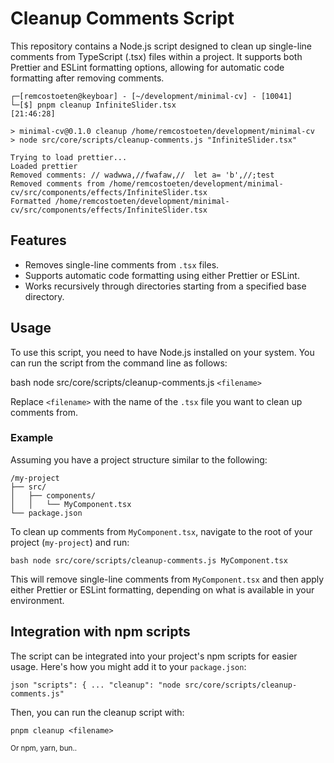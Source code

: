 # Cleanup Comments Script

This repository contains a Node.js script designed to clean up single-line comments from TypeScript (.tsx) files within a project. It supports both Prettier and ESLint formatting options, allowing for automatic code formatting after removing comments.

```shell
┌─[remcostoeten@keyboar] - [~/development/minimal-cv] - [10041]
└─[$] pnpm cleanup InfiniteSlider.tsx                                                                                                                                        [21:46:28]

> minimal-cv@0.1.0 cleanup /home/remcostoeten/development/minimal-cv
> node src/core/scripts/cleanup-comments.js "InfiniteSlider.tsx"

Trying to load prettier...
Loaded prettier
Removed comments: // wadwwa,//fwafaw,//  let a= 'b',//;test
Removed comments from /home/remcostoeten/development/minimal-cv/src/components/effects/InfiniteSlider.tsx
Formatted /home/remcostoeten/development/minimal-cv/src/components/effects/InfiniteSlider.tsx
```

## Features

- Removes single-line comments from `.tsx` files.
- Supports automatic code formatting using either Prettier or ESLint.
- Works recursively through directories starting from a specified base directory.

## Usage

To use this script, you need to have Node.js installed on your system. You can run the script from the command line as follows:

bash node src/core/scripts/cleanup-comments.js `<filename>`

Replace `<filename>` with the name of the `.tsx` file you want to clean up comments from.

### Example

Assuming you have a project structure similar to the following:

```
/my-project
├── src/
│   ├── components/
│   │   └── MyComponent.tsx
└── package.json
```

To clean up comments from `MyComponent.tsx`, navigate to the root of your project (`my-project`) and run:

`bash node src/core/scripts/cleanup-comments.js MyComponent.tsx`

This will remove single-line comments from `MyComponent.tsx` and then apply either Prettier or ESLint formatting, depending on what is available in your environment.

## Integration with npm scripts

The script can be integrated into your project's npm scripts for easier usage. Here's how you might add it to your `package.json`:

`json "scripts": { ... "cleanup": "node src/core/scripts/cleanup-comments.js" `

Then, you can run the cleanup script with:

`pnpm cleanup <filename>`

<small>Or npm, yarn, bun..</small>
